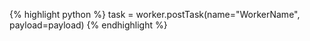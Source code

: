 {% highlight python %}
task = worker.postTask(name="WorkerName", payload=payload)
{% endhighlight %}
